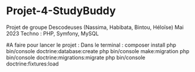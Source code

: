 # Projet-4-StudyBuddy

Projet de groupe Descodeuses (Nassima, Habibata, Bintou, Héloïse)
Mai 2023
Techno : PHP, Symfony, MySQL

#A faire pour lancer le projet : 
Dans le terminal : 
composer install
php bin/console doctrine:database:create
php bin/console make:migration
php bin/console doctrine:migrations:migrate
php bin/console doctrine:fixtures:load  

